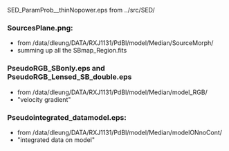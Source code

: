 SED_ParamProb__thinNopower.eps from ../src/SED/

### SourcesPlane.png:
- from /data/dleung/DATA/RXJ1131/PdBI/model/Median/SourceMorph/
- summing up all the SBmap_Region.fits

### PseudoRGB_SBonly.eps and PseudoRGB_Lensed_SB_double.eps
- from /data/dleung/DATA/RXJ1131/PdBI/model/Median/model_RGB/
- "velocity gradient"

### Pseudointegrated_datamodel.eps:
- from /data/dleung/DATA/RXJ1131/PdBI/model/Median/modelONnoCont/
- "integrated data on model"